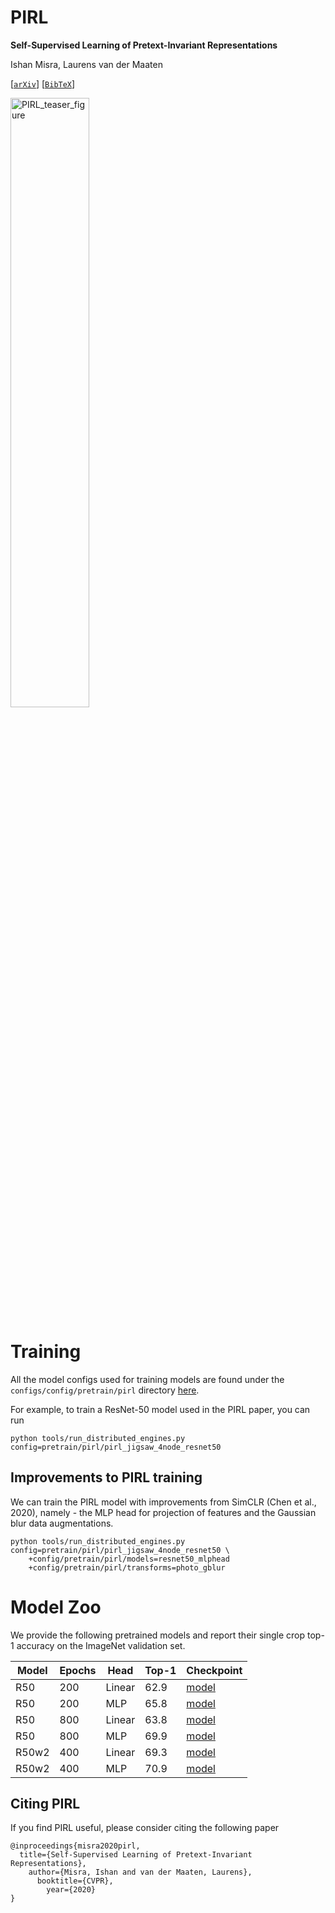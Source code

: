 # PIRL 
**Self-Supervised Learning of Pretext-Invariant Representations**

Ishan Misra, Laurens van der Maaten

[[`arXiv`](https://arxiv.org/abs/1912.01991)] [[`BibTeX`](#Citation)]

<div align="left">
  <img width="50%" alt="PIRL_teaser_figure" src="http://imisra.github.io/data/teaser-imgs/pirl_teaser.jpg">
</div>


# Training
All the model configs used for training models are found under the `configs/config/pretrain/pirl` directory [here](https://github.com/facebookresearch/vissl/tree/master/configs/config/pretrain/pirl).

For example, to train a ResNet-50 model used in the PIRL paper, you can run

```
python tools/run_distributed_engines.py config=pretrain/pirl/pirl_jigsaw_4node_resnet50
```

## Improvements to PIRL training
We can train the PIRL model with improvements from SimCLR (Chen et al., 2020), namely - the MLP head for projection of features and the Gaussian blur data augmentations.

```
python tools/run_distributed_engines.py config=pretrain/pirl/pirl_jigsaw_4node_resnet50 \
    +config/pretrain/pirl/models=resnet50_mlphead
    +config/pretrain/pirl/transforms=photo_gblur
```

# Model Zoo

We provide the following pretrained models and report their single crop top-1 accuracy on the ImageNet validation set.

| Model | Epochs | Head | Top-1 |  Checkpoint |
| ----- | ------ | -----| ----- | ----------- |
| R50 |  200 | Linear | 62.9 |  [model](pirl/r50_200ep/model_final_checkpoint_phase199.torch) |
| R50 | 200 | MLP | 65.8 | [model](pirl/r50_200ep_mlp_gblur/model_final_checkpoint_phase199.torch) |
| R50 | 800 | Linear | 63.8 | [model](pirl/pretext_rn50_4nodes_pirl_imagenet_ep800/model_final_checkpoint_phase799.torch) |
| R50 | 800 | MLP | 69.9 | [model](pirl/r50_800ep_mlphead_gblur/model_final_checkpoint_phase799.torch) |
| R50w2 | 400 | Linear | 69.3 | [model](pirl/w2_400ep/model_final_checkpoint_phase399.torch) |
| R50w2 | 400 | MLP | 70.9 | [model](pirl/r50w2_400ep_mlphead_gblur/model_final_checkpoint_phase399.torch) |


## <a name="Citation"></a>Citing PIRL

If you find PIRL useful, please consider citing the following paper 
```
@inproceedings{misra2020pirl,
  title={Self-Supervised Learning of Pretext-Invariant Representations},
    author={Misra, Ishan and van der Maaten, Laurens},
      booktitle={CVPR},
        year={2020}
}
```

